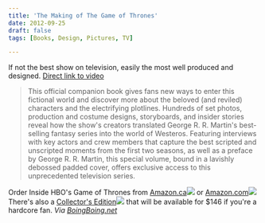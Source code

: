 ```yaml
---
title: 'The Making of The Game of Thrones'
date: 2012-09-25
draft: false
tags: [Books, Design, Pictures, TV]

---
```


If not the best show on television, easily the most well produced and designed. [Direct link to video](http://youtu.be/tQxwTjKnrio)

> This official companion book gives fans new ways to enter this fictional world and discover more about the beloved (and reviled) characters and the electrifying plotlines. Hundreds of set photos, production and costume designs, storyboards, and insider stories reveal how the show's creators translated George R. R. Martin's best-selling fantasy series into the world of Westeros. Featuring interviews with key actors and crew members that capture the best scripted and unscripted moments from the first two seasons, as well as a preface by George R. R. Martin, this special volume, bound in a lavishly debossed padded cover, offers exclusive access to this unprecedented television series.

Order Inside HBO's Game of Thrones from [Amazon.ca](http://www.amazon.ca/gp/product/1452110107/ref=as_li_ss_tl?ie=UTF8&camp=15121&creative=390961&creativeASIN=1452110107&linkCode=as2&tag=farawsoclos0a-20)![](http://www.assoc-amazon.ca/e/ir?t=farawsoclos0a-20&l=as2&o=15&a=1452110107) or [Amazon.com](http://www.amazon.com/gp/product/1452110107/ref=as_li_ss_tl?ie=UTF8&camp=1789&creative=390957&creativeASIN=1452110107&linkCode=as2&tag=farawsoclose-20)![](http://www.assoc-amazon.com/e/ir?t=farawsoclose-20&l=as2&o=1&a=1452110107) There's also a [Collector's Edition](http://www.amazon.ca/gp/product/1612185738/ref=as_li_ss_tl?ie=UTF8&camp=15121&creative=390961&creativeASIN=1612185738&linkCode=as2&tag=farawsoclos0a-20)![](http://www.assoc-amazon.ca/e/ir?t=farawsoclos0a-20&l=as2&o=15&a=1612185738) that will be available for $146 if you're a hardcore fan. _Via [BoingBoing.net](http://boingboing.net/2012/09/24/book-about-the-making-of-game.html)_